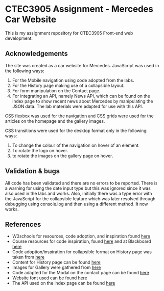 # CTEC3905 Assignment - Mercedes Car Website

This is my assignment repository for CTEC3905 Front-end web development.

## Acknowledgements

The site was created as a car website for Mercedes. JavaScript was used in the following ways:
1. For the Mobile navigation using code adopted from the labs.
2. For the History page making use of a collapsible layout.
3. For form manipulation on the Contact page.
4. For integrating an API, namely News API, which can be found on the index page to show recent news about Mercedes by manipulating the JSON data. The lab materials were adapted for use with this API.

CSS flexbox was used for the navigation and CSS grids were used for the articles on the homepage and the gallery images.

CSS transitions were used for the desktop format only in the following ways:
1. To change the colour of the navigation on hover of an element.
2. To rotate the logo on hover.
3. to rotate the images on the gallery page on hover.

## Validation & bugs
All code has been validated and there are no errors to be reported.
There is a warning for using the date input type but this was ignored since it was also used in the labs and works. Also, initially there was a type error with the JavaScript for the collapsible feature which was later resolved through debugging using console.log and then using a different method. It now works.

## References
- W3schools for resources, code adoption, and inspiration found [here](https://www.w3schools.com/)
- Course resources for code inspiration, found [here](https://github.com/CTEC3905) and at Blackboard [here](https://vle.dmu.ac.uk/)
- Code adoption/inspiration for collapsible format on History page was taken from [here](https://www.w3schools.com/howto/tryit.asp?filename=tryhow_js_collapsible_animate)
- Content for History page can be found [here](https://www.mercedes-benz.com/en/company/)
- Images for Gallery were gathered from [here](https://www.google.co.uk/search?q=mercedes&safe=strict&sxsrf=ALeKk03z2O8dbk_v3Qv1HUXWpHppcgTWUg:1582537163652&source=lnms&tbm=isch&sa=X&ved=2ahUKEwjuyu6r8unnAhVOUhUIHY5pCNsQ_AUoAXoECBkQAw&biw=1536&bih=706&dpr=1.25)
- Code adapted for the Modal on the contact page can be found [here](https://www.w3schools.com/howto/tryit.asp?filename=tryhow_css_modal)
- Website font used can be found [here](https://fonts.google.com/?selection.family=Roboto)
- The API used on the index page can be found [here](https://newsapi.org/)
